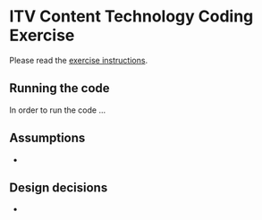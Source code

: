 # ITV Content Technology Coding Exercise

Please read the [exercise instructions](instructions.md).

## Running the code

In order to run the code ...

## Assumptions

 - 

## Design decisions

 -